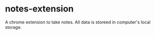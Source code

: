 # notes-extension
A chrome extension to take notes. All data is storeed in computer's local storage.
